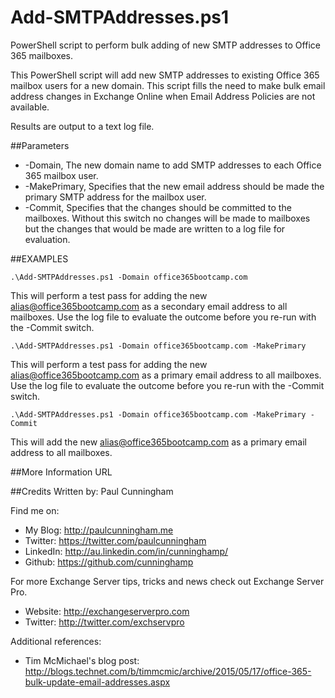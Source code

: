 # Add-SMTPAddresses.ps1
PowerShell script to perform bulk adding of new SMTP addresses to Office 365 mailboxes.

This PowerShell script will add new SMTP addresses to existing Office 365 mailbox users for a new domain. This script fills the need to make bulk email address changes in Exchange Online when Email Address Policies are not available.

Results are output to a text log file.

##Parameters

- -Domain, The new domain name to add SMTP addresses to each Office 365 mailbox user.
- -MakePrimary, Specifies that the new email address should be made the primary SMTP address for the mailbox user.
- -Commit, Specifies that the changes should be committed to the mailboxes. Without this switch no changes will be made to mailboxes but the changes that would be made are written to a log file for evaluation.

##EXAMPLES
```
.\Add-SMTPAddresses.ps1 -Domain office365bootcamp.com
```
This will perform a test pass for adding the new alias@office365bootcamp.com as a secondary email address
to all mailboxes. Use the log file to evaluate the outcome before you re-run with the -Commit switch.

```
.\Add-SMTPAddresses.ps1 -Domain office365bootcamp.com -MakePrimary
```
This will perform a test pass for adding the new alias@office365bootcamp.com as a primary email address
to all mailboxes. Use the log file to evaluate the outcome before you re-run with the -Commit switch.

```
.\Add-SMTPAddresses.ps1 -Domain office365bootcamp.com -MakePrimary -Commit
```
This will add the new alias@office365bootcamp.com as a primary email address
to all mailboxes.

##More Information
URL

##Credits
Written by: Paul Cunningham

Find me on:

- My Blog:	http://paulcunningham.me
- Twitter:	https://twitter.com/paulcunningham
- LinkedIn:	http://au.linkedin.com/in/cunninghamp/
- Github:	https://github.com/cunninghamp

For more Exchange Server tips, tricks and news check out Exchange Server Pro.

- Website:	http://exchangeserverpro.com
- Twitter:	http://twitter.com/exchservpro

Additional references:

- Tim McMichael's blog post: http://blogs.technet.com/b/timmcmic/archive/2015/05/17/office-365-bulk-update-email-addresses.aspx
